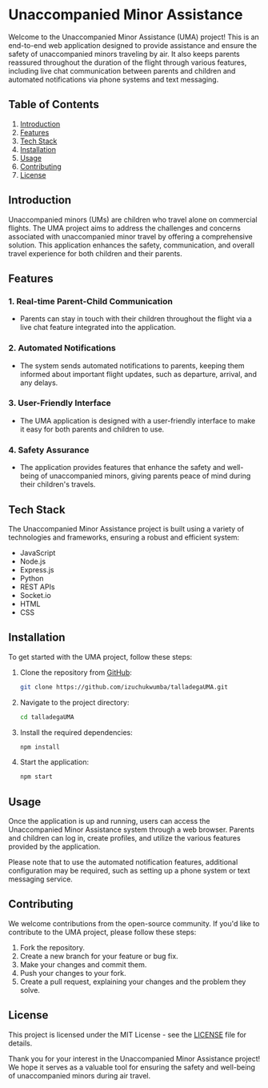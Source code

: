 # Unaccompanied Minor Assistance


Welcome to the Unaccompanied Minor Assistance (UMA) project! This is an end-to-end web application designed to provide assistance and ensure the safety of unaccompanied minors traveling by air. It also keeps parents reassured throughout the duration of the flight through various features, including live chat communication between parents and children and automated notifications via phone systems and text messaging.

## Table of Contents

1. [Introduction](#introduction)
2. [Features](#features)
3. [Tech Stack](#tech-stack)
4. [Installation](#installation)
5. [Usage](#usage)
6. [Contributing](#contributing)
7. [License](#license)

## Introduction

Unaccompanied minors (UMs) are children who travel alone on commercial flights. The UMA project aims to address the challenges and concerns associated with unaccompanied minor travel by offering a comprehensive solution. This application enhances the safety, communication, and overall travel experience for both children and their parents.

## Features

### 1. Real-time Parent-Child Communication
- Parents can stay in touch with their children throughout the flight via a live chat feature integrated into the application.

### 2. Automated Notifications
- The system sends automated notifications to parents, keeping them informed about important flight updates, such as departure, arrival, and any delays.

### 3. User-Friendly Interface
- The UMA application is designed with a user-friendly interface to make it easy for both parents and children to use.

### 4. Safety Assurance
- The application provides features that enhance the safety and well-being of unaccompanied minors, giving parents peace of mind during their children's travels.

## Tech Stack

The Unaccompanied Minor Assistance project is built using a variety of technologies and frameworks, ensuring a robust and efficient system:

- JavaScript
- Node.js
- Express.js
- Python
- REST APIs
- Socket.io
- HTML
- CSS

## Installation

To get started with the UMA project, follow these steps:

1. Clone the repository from [GitHub](https://github.com/izuchukwumba/talladegaUMA):

   ```bash
   git clone https://github.com/izuchukwumba/talladegaUMA.git
   ```

2. Navigate to the project directory:

   ```bash
   cd talladegaUMA
   ```

3. Install the required dependencies:

   ```bash
   npm install
   ```

4. Start the application:

   ```bash
   npm start
   ```

## Usage

Once the application is up and running, users can access the Unaccompanied Minor Assistance system through a web browser. Parents and children can log in, create profiles, and utilize the various features provided by the application.

Please note that to use the automated notification features, additional configuration may be required, such as setting up a phone system or text messaging service.

## Contributing

We welcome contributions from the open-source community. If you'd like to contribute to the UMA project, please follow these steps:

1. Fork the repository.
2. Create a new branch for your feature or bug fix.
3. Make your changes and commit them.
4. Push your changes to your fork.
5. Create a pull request, explaining your changes and the problem they solve.

## License

This project is licensed under the MIT License - see the [LICENSE](https://github.com/izuchukwumba/talladegaUMA/blob/main/LICENSE) file for details. 

Thank you for your interest in the Unaccompanied Minor Assistance project! We hope it serves as a valuable tool for ensuring the safety and well-being of unaccompanied minors during air travel.
